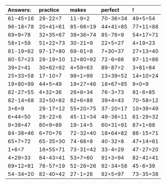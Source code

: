 | Answers: | practice | makes | perfect | ! |
| :--- | :--- | :--- | :--- | :--- |
| 61-45=16 | 29-22=7 | 11-9=2 | 70-36=34 | 49+5=54 | 
| 96-18=78 | 20+41=61 | 85-66=19 | 44+41=85 | 77+11=88 | 
| 69+9=78 | 32+35=67 | 38+36=74 | 85-76=9 | 54+17=71 | 
| 58+1=59 | 51+22=73 | 30-21=9 | 22+5=27 | 4+19=23 | 
| 81-19=62 | 97-17=80 | 69-61=8 | 7+30=37 | 27+13=40 | 
| 80-57=23 | 29-19=10 | 12+80=92 | 72-6=66 | 97-11=86 | 
| 39+2=41 | 30+62=92 | 4+59=63 | 89-87=2 | 3+81=84 | 
| 25+33=58 | 17-10=7 | 98+1=99 | 13+39=52 | 14+10=24 | 
| 19+80=99 | 44+5=49 | 19+27=46 | 18+67=85 | 9+0=9 | 
| 82-27=55 | 4+32=36 | 26+8=34 | 76-3=73 | 91-6=85 | 
| 82-14=68 | 32+50=82 | 82+6=88 | 39+4=43 | 70-58=12 | 
| 3+6=9 | 29-17=12 | 55+20=75 | 37-20=17 | 10+39=49 | 
| 6+44=50 | 28-22=6 | 45-11=34 | 49-38=11 | 61-29=32 | 
| 9+38=47 | 80+9=89 | 19-14=5 | 60+31=91 | 87+1=88 | 
| 84-38=46 | 6+70=76 | 72-32=40 | 18+64=82 | 86-15=71 | 
| 65+7=72 | 65-35=30 | 74-66=8 | 40-32=8 | 47+14=61 | 
| 1+6=7 | 16+55=71 | 73-31=42 | 33-4=29 | 47-27=20 | 
| 4+29=33 | 84-43=41 | 53+7=60 | 91+3=94 | 82-41=41 | 
| 69+12=81 | 76-57=19 | 52-26=26 | 92-34=58 | 45-6=39 | 
| 54-34=20 | 82-40=42 | 27-1=26 | 92+5=97 | 73-35=38 | 
